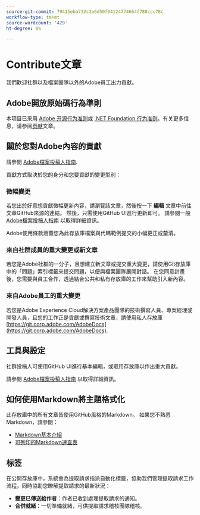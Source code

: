```yaml
---
source-git-commit: 79415eba732c2a6d50f04124774664f788ccc78c
workflow-type: tm+mt
source-wordcount: '429'
ht-degree: 6%

---
```

# Contribute文章

我們歡迎社群以及檔案團隊以外的Adobe員工出力貢獻。

## Adobe開放原始碼行為準則

本项目已采用 [Adobe 开源行为准则](code-of-conduct.md)或 [.NET Foundation 行为准则](https://dotnetfoundation.org/code-of-conduct)。有关更多信息，请参阅[贡献](contributing.md)文章。

## 關於您對Adobe內容的貢獻

請參閱 [Adobe檔案投稿人指南](https://experienceleague.adobe.com/docs/contributor/contributor-guide/introduction.html).

貢獻方式取決於您的身分和您要貢獻的變更型別：

### 微幅變更

若您出於好意想貢獻微幅更新內容，請瀏覽該文章，然後按一下 **編輯** 文章中前往文章GitHub來源的連結。 然後，只需使用GitHub UI進行更新即可。 請參閱一般 [Adobe檔案投稿人指南](https://experienceleague.adobe.com/docs/contributor/contributor-guide/introduction.html) 以取得詳細資訊。

Adobe使用條款涵蓋您為此存放庫檔案與代碼範例提交的小幅更正或釐清。

### 來自社群成員的重大變更或新文章

若您是Adobe社群的一分子，且想建立新文章或提交重大變更，請使用Git存放庫中的「問題」索引標籤來提交問題，以便與檔案團隊展開對話。 在您同意計畫後，您需要與員工合作，透過結合公共和私有存放庫的工作來幫助引入新內容。

<!--
If you submit a pull request with significant changes to documentation and code examples, you'll see a message in the pull request asking you to submit an online contribution license agreement (CLA). We need you to complete the online form before we can review your pull request.
-->

### 來自Adobe員工的重大變更

若您是Adobe Experience Cloud解決方案產品團隊的技術撰寫人員、專案經理或開發人員，且您的工作正是貢獻或撰寫技術文章，請使用私人存放庫 [https://git.corp.adobe.com/AdobeDocs](https://git.corp.adobe.com/AdobeDocs). <!--Employees from other parts of the Adobe world should use the public repo for minor updates.-->

## 工具與設定

社群投稿人可使用GitHub UI進行基本編輯，或取用存放庫以作出重大貢獻。

請參閱 [Adobe檔案投稿人指南](https://experienceleague.adobe.com/docs/contributor/contributor-guide/introduction.html) 以取得詳細資訊。

## 如何使用Markdown將主題格式化

此存放庫中的所有文章皆使用GitHub風格的Markdown。 如果您不熟悉Markdown，請參閱：

* [Markdown基本介紹](https://help.github.com/articles/markdown-basics/)
* [可列印的Markdown速查表](https://guides.github.com/pdfs/markdown-cheatsheet-online.pdf)

## 标签

在公開存放庫中，系統會為提取請求指派自動化標籤，協助我們管理提取請求工作流程，同時協助您瞭解提取請求的最新狀況：

* **變更已傳送給作者**：作者已收到處理提取請求的通知。
* **合併就緒**：一切準備就緒，可供提取請求稽核團隊稽核。


